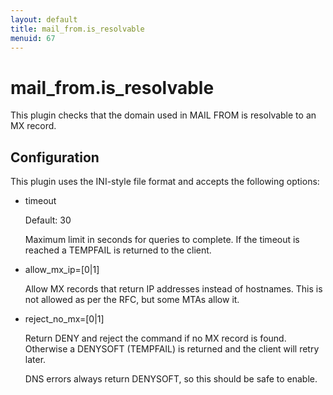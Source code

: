 ```yaml
---
layout: default
title: mail_from.is_resolvable
menuid: 67
---
```

mail\_from.is\_resolvable
=======================

This plugin checks that the domain used in MAIL FROM is resolvable to an MX
record.

Configuration
-------------

This plugin uses the INI-style file format and accepts the following options:

* timeout

  Default: 30
  
  Maximum limit in seconds for queries to complete.  If the timeout is
  reached a TEMPFAIL is returned to the client.

* allow\_mx\_ip=[0|1]

  Allow MX records that return IP addresses instead of hostnames.
  This is not allowed as per the RFC, but some MTAs allow it.

* reject\_no\_mx=[0|1]

  Return DENY and reject the command if no MX record is found.  Otherwise a
  DENYSOFT (TEMPFAIL) is returned and the client will retry later.
  
  DNS errors always return DENYSOFT, so this should be safe to enable.

